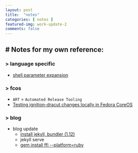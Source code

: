```yaml
---
layout: post
title:  "notes"
categories: [ notes ]
featured-img: work-update-2
comments: false
---
```


## # Notes for my own reference:

### > language specific
- [shell parameter expansion](https://www.gnu.org/software/bash/manual/html_node/Shell-Parameter-Expansion.html)

### > fcos
- `ART` = `Automated Release Tooling`
- [Testing ignition-dracut changes locally in Fedora CoreOS](https://gist.github.com/rfairley/35fbe1f1b122981b758ed357a7679e36)

### > blog
- blog update
    - [install jekyll, bundler (1.12)](https://developer.fedoraproject.org/start/sw/web-app/jekyll.html)
    - jekyll serve
    - [gem install ffi --platform=ruby](https://github.com/jekyll/jekyll/issues/5423)
